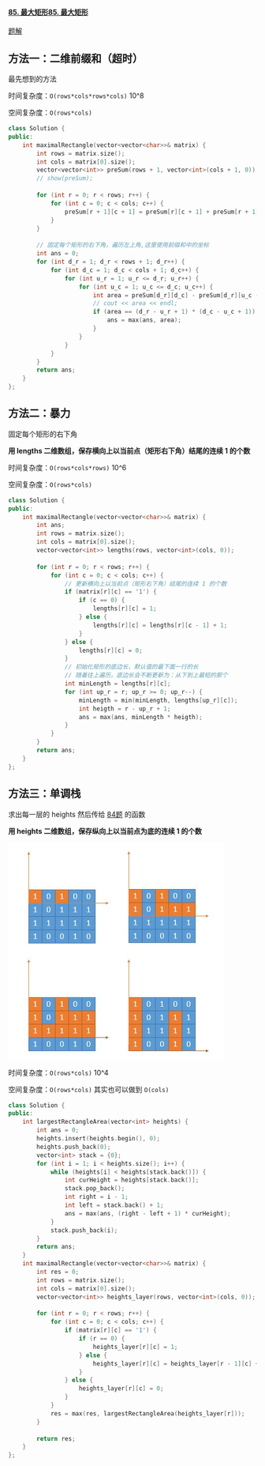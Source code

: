 #### [85. 最大矩形](https://leetcode-cn.com/problems/maximal-rectangle/)[85. 最大矩形](https://leetcode-cn.com/problems/maximal-rectangle/)

[题解](https://leetcode-cn.com/problems/maximal-rectangle/solution/xiang-xi-tong-su-de-si-lu-fen-xi-duo-jie-fa-by-1-8/)

## 方法一：二维前缀和（超时）

最先想到的方法

时间复杂度：`O(rows*cols*rows*cols)` 10^8

空间复杂度：`O(rows*cols)`

```c++
class Solution {
public:
    int maximalRectangle(vector<vector<char>>& matrix) {
        int rows = matrix.size();
        int cols = matrix[0].size();
        vector<vector<int>> preSum(rows + 1, vector<int>(cols + 1, 0));
        // show(preSum);

        for (int r = 0; r < rows; r++) {
            for (int c = 0; c < cols; c++) {
                preSum[r + 1][c + 1] = preSum[r][c + 1] + preSum[r + 1][c] - preSum[r][c] + matrix[r][c] - 48;
            }
        }

        // 固定每个矩形的右下角，遍历左上角,这里使用前缀和中的坐标
        int ans = 0;
        for (int d_r = 1; d_r < rows + 1; d_r++) {
            for (int d_c = 1; d_c < cols + 1; d_c++) {
                for (int u_r = 1; u_r <= d_r; u_r++) {
                    for (int u_c = 1; u_c <= d_c; u_c++) {
                        int area = preSum[d_r][d_c] - preSum[d_r][u_c - 1] - preSum[u_r - 1][d_c] + preSum[u_r - 1][u_c - 1];
                        // cout << area << endl;
                        if (area == (d_r - u_r + 1) * (d_c - u_c + 1)) {
                            ans = max(ans, area);
                        }
                    }
                }
            }
        }
        return ans;
    }
};
```

## 方法二：暴力

固定每个矩形的右下角

**用 lengths 二维数组，保存横向上以当前点（矩形右下角）结尾的连续 1 的个数**

时间复杂度：`O(rows*cols*rows)` 10^6

空间复杂度：`O(rows*cols)`

```c++
class Solution {
public:
    int maximalRectangle(vector<vector<char>>& matrix) {
        int ans;
        int rows = matrix.size();
        int cols = matrix[0].size();
        vector<vector<int>> lengths(rows, vector<int>(cols, 0));

        for (int r = 0; r < rows; r++) {
            for (int c = 0; c < cols; c++) {
                // 更新横向上以当前点（矩形右下角）结尾的连续 1 的个数
                if (matrix[r][c] == '1') {
                    if (c == 0) {
                        lengths[r][c] = 1;
                    } else {
                        lengths[r][c] = lengths[r][c - 1] + 1;
                    }
                } else {
                    lengths[r][c] = 0;
                }
                // 初始化矩形的底边长，默认值的最下面一行的长
                // 随着往上遍历，底边长会不断更新为：从下到上最短的那个
                int minLength = lengths[r][c];
                for (int up_r = r; up_r >= 0; up_r--) {
                    minLength = min(minLength, lengths[up_r][c]);
                    int heigth = r - up_r + 1;
                    ans = max(ans, minLength * heigth);
                }
            }
        }
        return ans;
    }
};
```

## 方法三：单调栈

求出每一层的 heights 然后传给 [84题](./84-[单调栈]-柱状图中最大的矩形.md) 的函数

**用 heights 二维数组，保存纵向上以当前点为底的连续 1 的个数**

![85](../doc/85.png)

时间复杂度：`O(rows*cols)` 10^4

空间复杂度：`O(rows*cols)` 其实也可以做到 `O(cols)`

```c++
class Solution {
public:
    int largestRectangleArea(vector<int> heights) {
        int ans = 0;
        heights.insert(heights.begin(), 0);
        heights.push_back(0);
        vector<int> stack = {0};
        for (int i = 1; i < heights.size(); i++) {
            while (heights[i] < heights[stack.back()]) {
                int curHeight = heights[stack.back()];
                stack.pop_back();
                int right = i - 1;
                int left = stack.back() + 1;
                ans = max(ans, (right - left + 1) * curHeight);
            }
            stack.push_back(i);
        }
        return ans;
    }
    int maximalRectangle(vector<vector<char>>& matrix) {
        int res = 0;
        int rows = matrix.size();
        int cols = matrix[0].size();
        vector<vector<int>> heights_layer(rows, vector<int>(cols, 0));

        for (int r = 0; r < rows; r++) {
            for (int c = 0; c < cols; c++) {
                if (matrix[r][c] == '1') {
                    if (r == 0) {
                        heights_layer[r][c] = 1;
                    } else {
                        heights_layer[r][c] = heights_layer[r - 1][c] + 1;
                    }
                } else {
                    heights_layer[r][c] = 0;
                }
            }
            res = max(res, largestRectangleArea(heights_layer[r]));
        }

        return res;
    }
};
```

